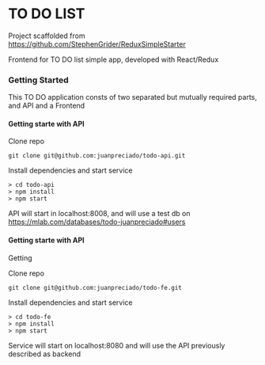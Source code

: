 # TO DO LIST

Project scaffolded from https://github.com/StephenGrider/ReduxSimpleStarter

Frontend for TO DO list simple app, developed with React/Redux

### Getting Started

This TO DO application consts of two separated but mutually required parts, and API and a Frontend

#### Getting starte with API

Clone repo
```
git clone git@github.com:juanpreciado/todo-api.git
```

Install dependencies and start service
```
> cd todo-api
> npm install
> npm start
```

API will start in  localhost:8008, and will use a test db on https://mlab.com/databases/todo-juanpreciado#users

#### Getting starte with API

Getting

Clone repo
```
git clone git@github.com:juanpreciado/todo-fe.git
```

Install dependencies and start service
```
> cd todo-fe
> npm install
> npm start
```

Service will start on localhost:8080 and will use the API previously described as backend

